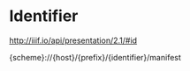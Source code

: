 # Identifier

http://iiif.io/api/presentation/2.1/#id

{scheme}://{host}/{prefix}/{identifier}/manifest
